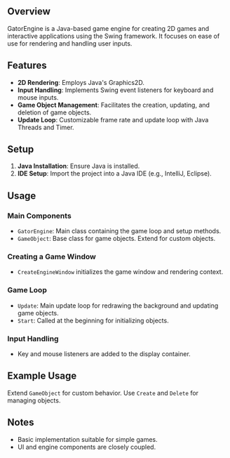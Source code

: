 ## Overview
GatorEngine is a Java-based game engine for creating 2D games and interactive applications using the Swing framework. It focuses on ease of use for rendering and handling user inputs.

## Features
- **2D Rendering**: Employs Java's Graphics2D.
- **Input Handling**: Implements Swing event listeners for keyboard and mouse inputs.
- **Game Object Management**: Facilitates the creation, updating, and deletion of game objects.
- **Update Loop**: Customizable frame rate and update loop with Java Threads and Timer.

## Setup
1. **Java Installation**: Ensure Java is installed.
2. **IDE Setup**: Import the project into a Java IDE (e.g., IntelliJ, Eclipse).

## Usage
### Main Components
- `GatorEngine`: Main class containing the game loop and setup methods.
- `GameObject`: Base class for game objects. Extend for custom objects.

### Creating a Game Window
- `CreateEngineWindow` initializes the game window and rendering context.

### Game Loop
- `Update`: Main update loop for redrawing the background and updating game objects.
- `Start`: Called at the beginning for initializing objects.

### Input Handling
- Key and mouse listeners are added to the display container.

## Example Usage
Extend `GameObject` for custom behavior. Use `Create` and `Delete` for managing objects.

## Notes
- Basic implementation suitable for simple games.
- UI and engine components are closely coupled.

